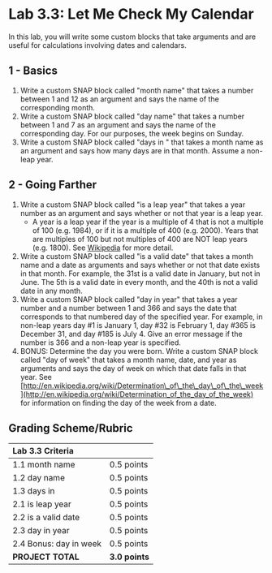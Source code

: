 # Lab 3.3: Let Me Check My Calendar

In this lab, you will write some custom blocks that take arguments and are useful for calculations involving dates and calendars.

## 1 - Basics

1. Write a custom SNAP block called "month name" that takes a number between 1 and 12 as an argument and says the name of the corresponding month.
2. Write a custom SNAP block called "day name" that takes a number between 1 and 7 as an argument and says the name of the corresponding day. For our purposes, the week begins on Sunday.
3. Write a custom SNAP block called "days in " that takes a month name as an argument and says how many days are in that month. Assume a non-leap year.

## 2 - Going Farther

1. Write a custom SNAP block called "is a leap year" that takes a year number as an argument and says whether or not that year is a leap year.
   * A year is a leap year if the year is a multiple of 4 that is not a multiple of 100 \(e.g. 1984\), or if it is a multiple of 400 \(e.g. 2000\). Years that are multiples of 100 but not multiples of 400 are NOT leap years \(e.g. 1800\).  See [Wikipedia](https://en.wikipedia.org/wiki/Leap_year#Algorithm) for more detail.
2. Write a custom SNAP block called "is a valid date" that takes a month name and a date as arguments and says whether or not that date exists in that month. For example, the 31st is a valid date in January, but not in June. The 5th is a valid date in every month, and the 40th is not a valid date in any month.
3. Write a custom SNAP block called "day in year" that takes a year number and a number between 1 and 366 and says the date that corresponds to that numbered day of the specified year. For example, in non-leap years day \#1 is January 1, day \#32 is February 1, day \#365 is December 31, and day \#185 is July 4. Give an error message if the number is 366 and a non-leap year is specified.
4. BONUS: Determine the day you were born. Write a custom SNAP block called "day of week" that takes a month name, date, and year as arguments and says the day of week on which that date falls in that year. See [http://en.wikipedia.org/wiki/Determination\_of\_the\_day\_of\_the\_week](http://en.wikipedia.org/wiki/Determination_of_the_day_of_the_week) for information on finding the day of the week from a date.

## Grading Scheme/Rubric

| **Lab 3.3 Criteria** |  |
| :--- | :--- |
| 1.1 month name | 0.5 points |
| 1.2 day name | 0.5 points |
| 1.3 days in | 0.5 points |
| 2.1 is leap year | 0.5 points |
| 2.2 is a valid date | 0.5 points |
| 2.3 day in year | 0.5 points |
| 2.4 Bonus: day in week | 0.5 points |
| **PROJECT TOTAL** | **3.0 points** |


